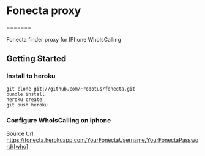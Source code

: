 # Fonecta proxy
=======

Fonecta finder proxy for IPhone WhoIsCalling
   
## Getting Started

### Install to heroku

```
git clone git://github.com/Frodotus/fonecta.git
bundle install
heroku create
git push heroku
```

### Configure WhoIsCalling on iphone

Source Url: https://fonecta.herokuapp.com/YourFonectaUsername/YourFonectaPassword/[who]
